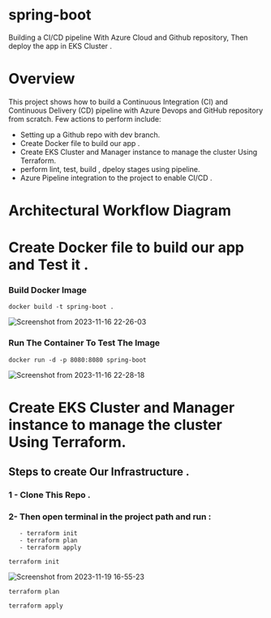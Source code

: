 # spring-boot
Building a CI/CD pipeline With Azure Cloud and Github repository, Then deploy the app in EKS Cluster .

####
# Overview
####
This project shows how to build a Continuous Integration (CI) and Continuous Delivery (CD) pipeline with Azure Devops and GitHub repository from scratch. Few actions to perform include:
  * Setting up a Github repo with dev branch.
  * Create Docker file to build our app .
  * Create EKS Cluster and Manager instance to manage the cluster Using Terraform.
  * perform lint, test, build , dpeloy stages using pipeline.
  * Azure Pipeline integration to the project to enable CI/CD .
    
    
# Architectural Workflow Diagram
#### 


# Create Docker file to build our app and Test it .
### Build Docker Image
```
docker build -t spring-boot .
```
![Screenshot from 2023-11-16 22-26-03](https://github.com/Alielhaba/Spring-boot-app/assets/118537759/a1c66b7f-e0f5-4963-ad9a-fb87096b57e1)

### Run The Container To Test The Image 
```
docker run -d -p 8080:8080 spring-boot
```
![Screenshot from 2023-11-16 22-28-18](https://github.com/Alielhaba/Spring-boot-app/assets/118537759/ab00e326-9ff0-4d77-b8a8-504d9c20fdc2)

# Create EKS Cluster and Manager instance to manage the cluster Using Terraform.
## Steps to create Our Infrastructure .
### 1 - Clone This Repo  .
### 2- Then open terminal in the project path and run : 
       - terraform init
       - terraform plan
       - terraform apply



```
terraform init
```
![Screenshot from 2023-11-19 16-55-23](https://github.com/Alielhaba/Spring-boot-app/assets/118537759/5d39e168-1574-468a-92ae-d5bd84477e57)


```
terraform plan
```

```
terraform apply
```
















        

